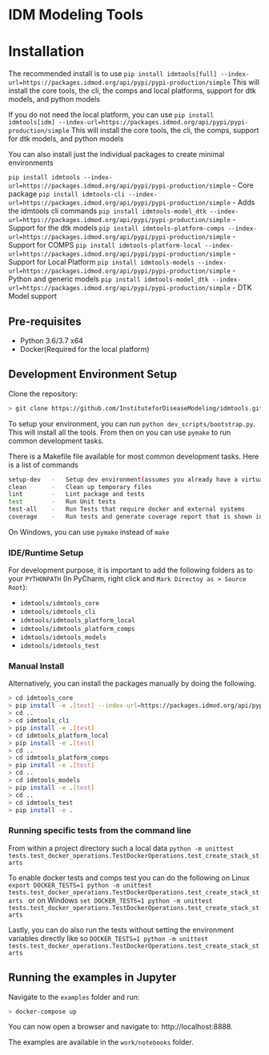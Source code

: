 # IDM Modeling Tools

# Installation 
The recommended install is to use
`pip install idmtools[full] --index-url=https://packages.idmod.org/api/pypi/pypi-production/simple`
This will install the core tools, the cli, the comps and local platforms, support for dtk models, and python models

If you do not need the local platform, you can use
`pip install idmtools[idm] --index-url=https://packages.idmod.org/api/pypi/pypi-production/simple`
This will install the core tools, the cli, the comps, support for dtk models, and python models

You can also install just the individual packages to create minimal environments

`pip install idmtools --index-url=https://packages.idmod.org/api/pypi/pypi-production/simple` - Core package
`pip install idmtools-cli --index-url=https://packages.idmod.org/api/pypi/pypi-production/simple` - Adds the idmtools cli commands
`pip install idmtools-model_dtk --index-url=https://packages.idmod.org/api/pypi/pypi-production/simple` - Support for the dtk models
`pip install idmtools-platform-comps --index-url=https://packages.idmod.org/api/pypi/pypi-production/simple` - Support for COMPS
`pip install idmtools-platform-local --index-url=https://packages.idmod.org/api/pypi/pypi-production/simple` - Support for Local Platform
`pip install idmtools-models --index-url=https://packages.idmod.org/api/pypi/pypi-production/simple` - Python and generic models
`pip install idmtools-model_dtk --index-url=https://packages.idmod.org/api/pypi/pypi-production/simple` - DTK Model support

## Pre-requisites
- Python 3.6/3.7 x64
- Docker(Required for the local platform)

## Development Environment Setup

Clone the repository:
```bash
> git clone https://github.com/InstituteforDiseaseModeling/idmtools.git
```

To setup your environment, you can run `python dev_scripts/bootstrap.py`. This will install all the tools. From then on you can use `pymake` to run common development tasks.

There is a Makefile file available for most common development tasks. Here is a list of commands
```bash
setup-dev   -   Setup dev environment(assumes you already have a virtualenv)
clean       -   Clean up temporary files
lint        -   Lint package and tests
test        -   Run Unit tests
test-all    -   Run Tests that require docker and external systems
coverage    -   Run tests and generate coverage report that is shown in browser
```
On Windows, you can use `pymake` instead of `make`

### IDE/Runtime Setup
For development purpose, it is important to add the following folders as to your `PYTHONPATH` (In PyCharm, right click and `Mark Directoy as > Source Root`):
- `idmtools/idmtools_core`
- `idmtools/idmtools_cli`
- `idmtools/idmtools_platform_local`
- `idmtools/idmtools_platform_comps`
- `idmtools/idmtools_models`
- `idmtools/idmtools_test`

### Manual Install

Alternatively, you can install the packages manually by doing the following. 
```bash
> cd idmtools_core
> pip install -e .[test] --index-url=https://packages.idmod.org/api/pypi/pypi-production/simple
> cd ..
> cd idmtools_cli
> pip install -e .[test]
> cd idmtools_platform_local
> pip install -e .[test]
> cd ..
> cd idmtools_platform_comps
> pip install -e .[test]
> cd ..
> cd idmtools_models
> pip install -e .[test]
> cd ..
> cd idmtools_test
> pip install -e .

```

### Running specific tests from the command line

From within a project directory such a local data
`python -m unittest tests.test_docker_operations.TestDockerOperations.test_create_stack_starts`

To enable docker tests and comps test you can do the following on Linux 
`export DOCKER_TESTS=1
python -m unittest tests.test_docker_operations.TestDockerOperations.test_create_stack_starts
`
or on Windows
`
set DOCKER_TESTS=1
python -m unittest tests.test_docker_operations.TestDockerOperations.test_create_stack_starts
`

Lastly, you can do also run the tests without setting the environment variables directly like so
`DOCKER_TESTS=1 python -m unittest tests.test_docker_operations.TestDockerOperations.test_create_stack_starts`

## Running the examples in Jupyter

Navigate to the `examples` folder and run:
```bash
> docker-compose up
```

You can now open a browser and navigate to: http://localhost:8888.

The examples are available in the `work/notebooks` folder.
